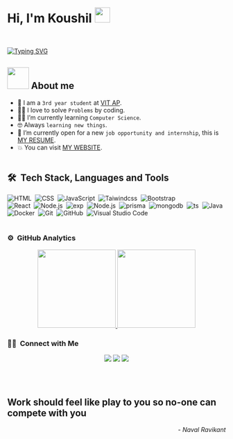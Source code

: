 
<h1 ><b>Hi, I'm Koushil </b><img src="https://media.giphy.com/media/hvRJCLFzcasrR4ia7z/giphy.gif" width="35"></h1>
</br>
<p >
<a href="https://git.io/typing-svg"><img src="https://readme-typing-svg.herokuapp.com?font=Fira+Code&weight=500&duration=3800&pause=1000&color=D1C915&width=435&lines=Full+Stack+Web+Dev;Tech+Geek;Physics+lover;Computer+Science+Student" alt="Typing SVG" /></a>
</br></p>

## <picture><img src = "https://github.com/7oSkaaa/7oSkaaa/blob/main/Images/about_me.gif?raw=true" width = 50px></picture> About me 
- :school: I am a `3rd year student` at [VIT AP](https://vitap.ac.in/).
- :technologist: I love to solve `Problems` by coding.
- :student: I’m currently learning `Computer Science`.
- :nerd_face: Always `learning new things`.
- :thinking: I’m currently open for a new `job opportunity and internship`, this is [MY RESUME](https://drive.google.com/file/d/1WZj2DOHNZfWoMs8cQDdYUANXLH7PqxgZ/view?usp=drivesdk).
- :boom: You can visit [MY WEBSITE](https://koushil.vercel.app/).
<br></br>
## 🛠 &nbsp;Tech Stack, Languages and Tools
![HTML](https://img.shields.io/badge/-HTML-05122A?style=flat&logo=HTML5)&nbsp;
![CSS](https://img.shields.io/badge/-CSS-05122A?style=flat&logo=CSS3&logoColor=1572B6)&nbsp;
![JavaScript](https://img.shields.io/badge/-JavaScript-05122A?style=flat&logo=javascript)&nbsp;
![Taiwindcss](https://img.shields.io/badge/-tailwindcss-05122A?style=flat&logo=tailwindcss)&nbsp;
![Bootstrap](https://img.shields.io/badge/-Bootstrap-05122A?style=flat&logo=bootstrap&logoColor=563D7C)\
![React](https://img.shields.io/badge/-React-05122A?style=flat&logo=react)&nbsp;
![Node.js](https://img.shields.io/badge/-Node.js-05122A?style=flat&logo=node.js)&nbsp;
![exp](https://img.shields.io/badge/-Express-05122A?style=flat&logo=Express)&nbsp;
![Node.js](https://img.shields.io/badge/-Node.js-05122A?style=flat&logo=node.js)&nbsp;
![prisma](https://img.shields.io/badge/-prisma-05122A?style=flat&logo=prisma)&nbsp;
![mongodb](https://img.shields.io/badge/-mongodb-05122A?style=flat&logo=mongodb)&nbsp;
![ts](https://img.shields.io/badge/-typescript-05122A?style=flat&logo=typescript)&nbsp;
![Java](https://img.shields.io/badge/-Java-05122A?style=flat&logo=Java&logoColor=FFA518)&nbsp;
![Docker](https://img.shields.io/badge/-Docker-05122A?style=flat&logo=Docker)&nbsp;
![Git](https://img.shields.io/badge/-Git-05122A?style=flat&logo=git)&nbsp;
![GitHub](https://img.shields.io/badge/-GitHub-05122A?style=flat&logo=github)&nbsp;
![Visual Studio Code](https://img.shields.io/badge/-Visual%20Studio%20Code-05122A?style=flat&logo=visual-studio-code&logoColor=007ACC)&nbsp;
<br></br>
### ⚙️ &nbsp;GitHub Analytics

<p align="center">
<a href="https://github.com/369koushil">
  <img height="180em" src="https://github-readme-stats.vercel.app/api?username=369koushil&show_icons=true&theme=algolia&include_all_commits=true&count_private=true"/>
  <img height="180em" src="https://github-readme-stats-eight-theta.vercel.app/api/top-langs/?username=369koushil&layout=compact&langs_count=8&theme=algolia"/>
</a>
</p>

### 🤝🏻 &nbsp;Connect with Me

<p align="center">
<a href="https://koushil.vercel.app/"><img src="https://img.shields.io/badge/-koushil-c?style=flat&logo=Google-Chrome&logoColor=white"/></a>
<a href="https://www.linkedin.com/in/koushil-c"><img src="https://img.shields.io/badge/-koushil-c?style=flat&logo=Linkedin&logoColor=white"/></a>
<a href="mailto:koushil463@gmail.com"><img src="https://img.shields.io/badge/-koushil463@gmail.com-D14836?style=flat&logo=Gmail&logoColor=white"/></a>

</p>

<br></br>

<h2> Work should feel like play to you so no-one can compete with you</h2>
<p align="right"><i>- Naval Ravikant</i></p>


